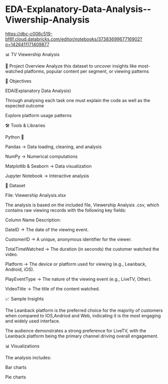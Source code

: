 # EDA-Explanatory-Data-Analysis--Viwership-Analysis
https://dbc-c006c519-bf6f.cloud.databricks.com/editor/notebooks/3738369967716902?o=1426411171409877


📊 TV Viewership Analysis

📌 Project Overview
Analyze this dataset to uncover insights like most-watched platforms, popular content per segment, or viewing patterns

🎯 Objectives

EDA(Explanatory Data Analysis)

Through analysing each task one must explain the code as well as the expected outcome

Explore platform usage patterns

🛠️ Tools & Libraries

Python 🐍

Pandas → Data loading, cleaning, and analysis

NumPy → Numerical computations

Matplotlib & Seaborn → Data visualization

Jupyter Notebook → Interactive analysis

📂 Dataset

File: Viewership Analysis.xlsx

The analysis is based on the included file, Viewership Analysis .csv, which contains raw viewing records with the following key fields:

Column Name	Description:

DateID → The date of the viewing event.

CustomerID →	A unique, anonymous identifier for the viewer.

TotalTimeWatched	→ The duration (in seconds) the customer watched the video.

Platform →	The device or platform used for viewing (e.g., Leanback, Android, iOS).

PlayEventType →	The nature of the viewing event (e.g., LiveTV, Other).

VideoTitle →	The title of the content watched.


📈 Sample Insights

The Leanback platform is the preferred choice for the majority of customers when compared to IOS,Andriod and Web,
indicating it is the most engaging and widely used interface.

The audience demonstrates a strong preference for LiveTV, with the Leanback platform being the primary channel driving overall engagement.

📊 Visualizations

The analysis includes:

Bar charts 

Pie charts

